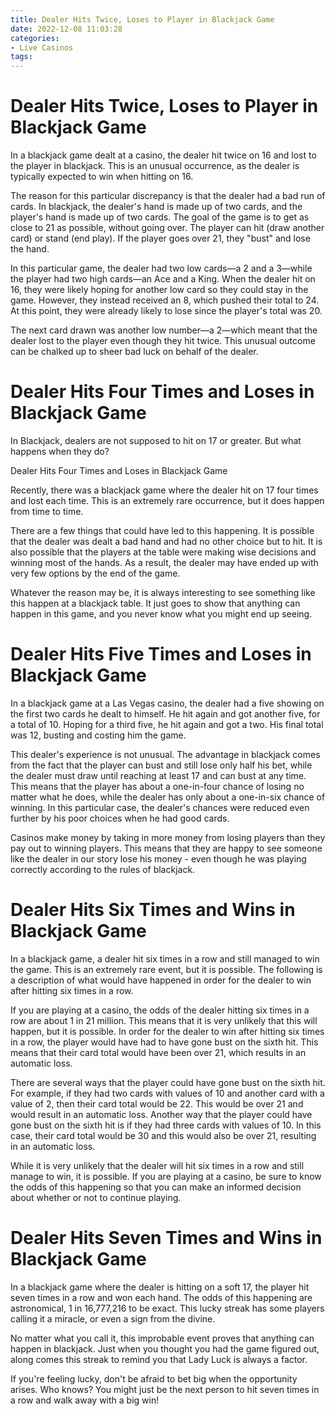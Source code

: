 ```yaml
---
title: Dealer Hits Twice, Loses to Player in Blackjack Game
date: 2022-12-08 11:03:28
categories:
- Live Casinos
tags:
---
```



#  Dealer Hits Twice, Loses to Player in Blackjack Game

In a blackjack game dealt at a casino, the dealer hit twice on 16 and lost to the player in blackjack. This is an unusual occurrence, as the dealer is typically expected to win when hitting on 16.

The reason for this particular discrepancy is that the dealer had a bad run of cards. In blackjack, the dealer's hand is made up of two cards, and the player's hand is made up of two cards. The goal of the game is to get as close to 21 as possible, without going over. The player can hit (draw another card) or stand (end play). If the player goes over 21, they "bust" and lose the hand.

In this particular game, the dealer had two low cards—a 2 and a 3—while the player had two high cards—an Ace and a King. When the dealer hit on 16, they were likely hoping for another low card so they could stay in the game. However, they instead received an 8, which pushed their total to 24. At this point, they were already likely to lose since the player's total was 20.

The next card drawn was another low number—a 2—which meant that the dealer lost to the player even though they hit twice. This unusual outcome can be chalked up to sheer bad luck on behalf of the dealer.

#  Dealer Hits Four Times and Loses in Blackjack Game 

In Blackjack, dealers are not supposed to hit on 17 or greater. But what happens when they do? 

Dealer Hits Four Times and Loses in Blackjack Game 

Recently, there was a blackjack game where the dealer hit on 17 four times and lost each time. This is an extremely rare occurrence, but it does happen from time to time. 

There are a few things that could have led to this happening. It is possible that the dealer was dealt a bad hand and had no other choice but to hit. It is also possible that the players at the table were making wise decisions and winning most of the hands. As a result, the dealer may have ended up with very few options by the end of the game. 

Whatever the reason may be, it is always interesting to see something like this happen at a blackjack table. It just goes to show that anything can happen in this game, and you never know what you might end up seeing.

#  Dealer Hits Five Times and Loses in Blackjack Game 

In a blackjack game at a Las Vegas casino, the dealer had a five showing on the first two cards he dealt to himself. He hit again and got another five, for a total of 10. Hoping for a third five, he hit again and got a two. His final total was 12, busting and costing him the game.

This dealer's experience is not unusual. The advantage in blackjack comes from the fact that the player can bust and still lose only half his bet, while the dealer must draw until reaching at least 17 and can bust at any time. This means that the player has about a one-in-four chance of losing no matter what he does, while the dealer has only about a one-in-six chance of winning. In this particular case, the dealer's chances were reduced even further by his poor choices when he had good cards.

Casinos make money by taking in more money from losing players than they pay out to winning players. This means that they are happy to see someone like the dealer in our story lose his money - even though he was playing correctly according to the rules of blackjack.

#  Dealer Hits Six Times and Wins in Blackjack Game 

In a blackjack game, a dealer hit six times in a row and still managed to win the game. This is an extremely rare event, but it is possible. The following is a description of what would have happened in order for the dealer to win after hitting six times in a row.

If you are playing at a casino, the odds of the dealer hitting six times in a row are about 1 in 21 million. This means that it is very unlikely that this will happen, but it is possible. In order for the dealer to win after hitting six times in a row, the player would have had to have gone bust on the sixth hit. This means that their card total would have been over 21, which results in an automatic loss.

There are several ways that the player could have gone bust on the sixth hit. For example, if they had two cards with values of 10 and another card with a value of 2, then their card total would be 22. This would be over 21 and would result in an automatic loss. Another way that the player could have gone bust on the sixth hit is if they had three cards with values of 10. In this case, their card total would be 30 and this would also be over 21, resulting in an automatic loss.

While it is very unlikely that the dealer will hit six times in a row and still manage to win, it is possible. If you are playing at a casino, be sure to know the odds of this happening so that you can make an informed decision about whether or not to continue playing.

#  Dealer Hits Seven Times and Wins in Blackjack Game

In a blackjack game where the dealer is hitting on a soft 17, the player hit seven times in a row and won each hand. The odds of this happening are astronomical, 1 in 16,777,216 to be exact. This lucky streak has some players calling it a miracle, or even a sign from the divine.

No matter what you call it, this improbable event proves that anything can happen in blackjack. Just when you thought you had the game figured out, along comes this streak to remind you that Lady Luck is always a factor.

If you're feeling lucky, don't be afraid to bet big when the opportunity arises. Who knows? You might just be the next person to hit seven times in a row and walk away with a big win!